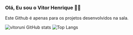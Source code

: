 ### Olá, Eu sou o Vitor Henrique 🙋🏻
Este Github é apenas para os projetos desenvolvidos na sala.

![vitoruni GitHub stats](https://github-readme-stats.vercel.app/api?username=vitoruni&show_icons=true&theme=radical)
![Top Langs](https://github-readme-stats.vercel.app/api/top-langs/?username=vitoruni&layout=compact)
